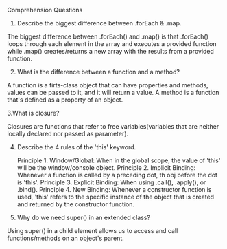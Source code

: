 Comprehension Questions

1. Describe the biggest difference between .forEach & .map.

The biggest difference between .forEach() and .map() is that .forEach() loops through each element in the array and executes a provided function while .map() creates/returns a new array with the results from a provided function.

2. What is the difference between a function and a method?

A function is a firts-class object that can have properties and methods, values can be passed to it, and it will return a value. A method is a function that's defined as a property of an object.

3.What is closure?

Closures are functions that refer to free variables(variables that are neither locally declared nor passed as parameter).

4. Describe the 4 rules of the 'this' keyword.

    Principle 1. Window/Global: When in the global scope, the value of 'this' will be the window/console object.
    Principle 2. Implicit Binding: Whenever a function is called by a preceding dot, th obj before the dot is 'this'.
    Principle 3. Explicit Binding: When using .call(), .apply(), or .bind().
    Principle 4. New Binding: Whenever a constructor function is used, 'this' refers to the specific instance of the object that is created and returned by the constructor function.

5. Why do we need super() in an extended class?

Using super() in a child element allows us to access and call functions/methods on an object's parent.